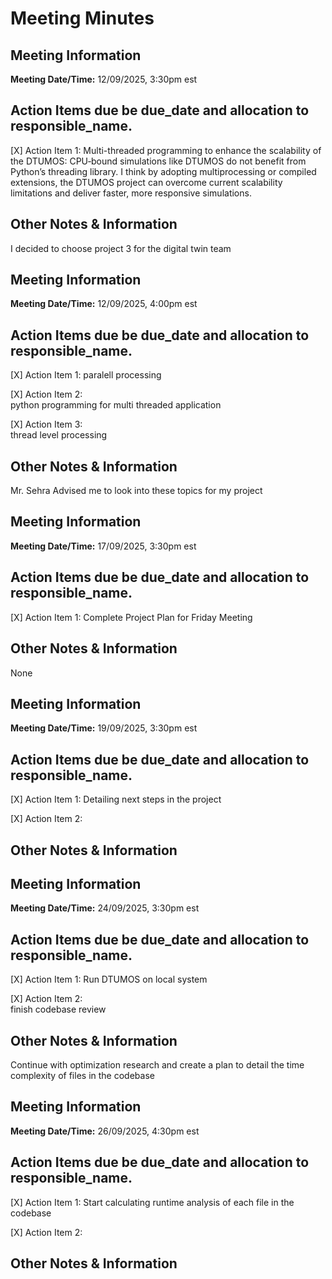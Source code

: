 # Meeting Minutes
## Meeting Information

**Meeting Date/Time:** 12/09/2025, 3:30pm est 
## Action Items due be due_date and allocation to responsible_name.

[X] Action Item 1:
Multi-threaded programming to enhance the scalability of the DTUMOS: 
CPU‑bound simulations like DTUMOS do not benefit from Python’s threading library. I think by adopting multiprocessing or compiled extensions, the DTUMOS project can overcome current scalability limitations and deliver faster, more responsive simulations.

## Other Notes & Information
I decided to choose project 3 for the digital twin team



## Meeting Information

**Meeting Date/Time:** 12/09/2025, 4:00pm est  
## Action Items due be due_date and allocation to responsible_name.

[X] Action Item 1:
paralell processing

[X] Action Item 2:  
python programming for multi threaded application

[X] Action Item 3:  
thread level processing

## Other Notes & Information
Mr. Sehra Advised me to look into these topics for my project



## Meeting Information

**Meeting Date/Time:** 17/09/2025, 3:30pm est  
## Action Items due be due_date and allocation to responsible_name.

[X] Action Item 1:
Complete Project Plan for Friday Meeting


## Other Notes & Information
None



## Meeting Information

**Meeting Date/Time:** 19/09/2025, 3:30pm est  
## Action Items due be due_date and allocation to responsible_name.

[X] Action Item 1:
Detailing next steps in the project

[X] Action Item 2:  


## Other Notes & Information



## Meeting Information

**Meeting Date/Time:** 24/09/2025, 3:30pm est  
## Action Items due be due_date and allocation to responsible_name.

[X] Action Item 1:
Run DTUMOS on local system

[X] Action Item 2:  
finish codebase review

## Other Notes & Information
Continue with optimization research and create a plan to detail the time complexity of files in the codebase



## Meeting Information

**Meeting Date/Time:** 26/09/2025, 4:30pm est  
## Action Items due be due_date and allocation to responsible_name.

[X] Action Item 1:
Start calculating runtime analysis of each file in the codebase

[X] Action Item 2:  


## Other Notes & Information
